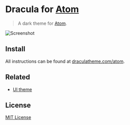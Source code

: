 # Dracula for [Atom](https://atom.io)

> A dark theme for [Atom](https://atom.io).

![Screenshot](https://draculatheme.com/assets/img/screenshots/atom.png)

## Install

All instructions can be found at [draculatheme.com/atom](https://draculatheme.com/atom).

## Related
* [UI theme](https://github.com/yl0g0ly/dracula-ui)

## License

[MIT License](./LICENSE)
